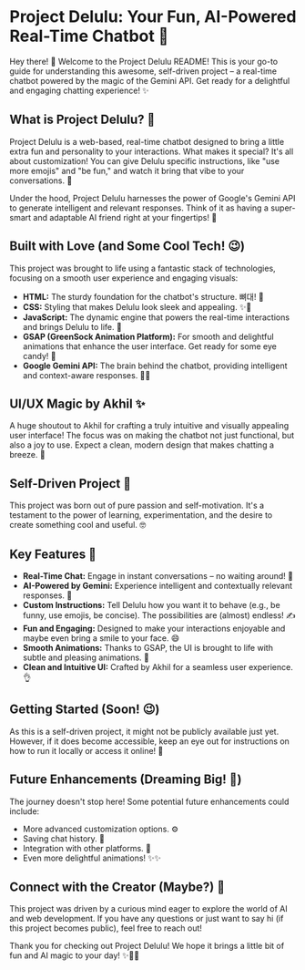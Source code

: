 # Project Delulu: Your Fun, AI-Powered Real-Time Chatbot 🤪

Hey there! 👋 Welcome to the Project Delulu README! This is your go-to guide for understanding this awesome, self-driven project – a real-time chatbot powered by the magic of the Gemini API. Get ready for a delightful and engaging chatting experience! ✨

## What is Project Delulu? 🤔

Project Delulu is a web-based, real-time chatbot designed to bring a little extra fun and personality to your interactions. What makes it special? It's all about customization! You can give Delulu specific instructions, like "use more emojis" and "be fun," and watch it bring that vibe to your conversations. 🎉

Under the hood, Project Delulu harnesses the power of Google's Gemini API to generate intelligent and relevant responses. Think of it as having a super-smart and adaptable AI friend right at your fingertips! 🤖

## Built with Love (and Some Cool Tech! 😉)

This project was brought to life using a fantastic stack of technologies, focusing on a smooth user experience and engaging visuals:

* **HTML:** The sturdy foundation for the chatbot's structure. 뼈대! 🧱
* **CSS:** Styling that makes Delulu look sleek and appealing. ✨💅
* **JavaScript:** The dynamic engine that powers the real-time interactions and brings Delulu to life. 🚀
* **GSAP (GreenSock Animation Platform):** For smooth and delightful animations that enhance the user interface. Get ready for some eye candy! 🤩
* **Google Gemini API:** The brain behind the chatbot, providing intelligent and context-aware responses. 🧠💡

## UI/UX Magic by Akhil ✨

A huge shoutout to Akhil for crafting a truly intuitive and visually appealing user interface! The focus was on making the chatbot not just functional, but also a joy to use. Expect a clean, modern design that makes chatting a breeze. 💨

## Self-Driven Project 💪

This project was born out of pure passion and self-motivation. It's a testament to the power of learning, experimentation, and the desire to create something cool and useful. 🤓

## Key Features 🌟

* **Real-Time Chat:** Engage in instant conversations – no waiting around! 💬
* **AI-Powered by Gemini:** Experience intelligent and contextually relevant responses. 🤔
* **Custom Instructions:** Tell Delulu how you want it to behave (e.g., be funny, use emojis, be concise). The possibilities are (almost) endless! ✍️
* **Fun and Engaging:** Designed to make your interactions enjoyable and maybe even bring a smile to your face. 😄
* **Smooth Animations:** Thanks to GSAP, the UI is brought to life with subtle and pleasing animations. 💫
* **Clean and Intuitive UI:** Crafted by Akhil for a seamless user experience. 👌

## Getting Started (Soon! 😉)

As this is a self-driven project, it might not be publicly available just yet. However, if it does become accessible, keep an eye out for instructions on how to run it locally or access it online! 👀

## Future Enhancements (Dreaming Big! 💭)

The journey doesn't stop here! Some potential future enhancements could include:

* More advanced customization options. ⚙️
* Saving chat history. 💾
* Integration with other platforms. 🔗
* Even more delightful animations! ✨✨

## Connect with the Creator (Maybe?) 👋

This project was driven by a curious mind eager to explore the world of AI and web development. If you have any questions or just want to say hi (if this project becomes public), feel free to reach out!

Thank you for checking out Project Delulu! We hope it brings a little bit of fun and AI magic to your day! ✨🤖🎉
